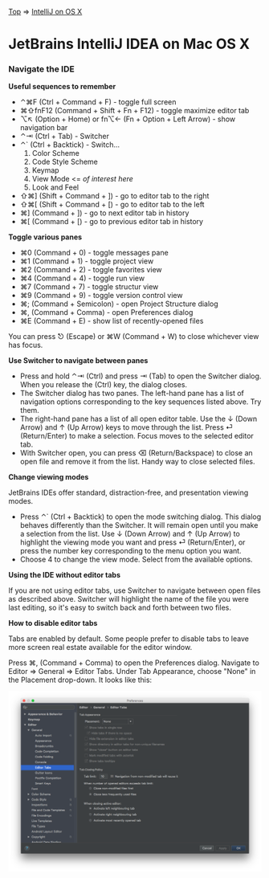 
[Top](README.md) => [IntelliJ on OS X](ij-osx.md)

# JetBrains IntelliJ IDEA on Mac OS X

### Navigate the IDE

**Useful sequences to remember**

- ⌃⌘F (Ctrl + Command + F) - toggle full screen
- ⌘⇧fnF12 (Command + Shift + Fn + F12) - toggle maximize editor tab
- ⌥↖︎ (Option + Home) or fn⌥← (Fn + Option + Left Arrow) - show navigation bar
- ⌃⇥ (Ctrl + Tab) - Switcher
- ⌃` (Ctrl + Backtick) - Switch...
  1. Color Scheme
  2. Code Style Scheme
  3. Keymap
  4. View Mode <= _of interest here_
  5. Look and Feel
- ⇧⌘] (Shift + Command + ]) - go to editor tab to the right
- ⇧⌘[ (Shift + Command + [) - go to editor tab to the left
- ⌘] (Command + ]) - go to next editor tab in history
- ⌘[ (Command + [) - go to previous editor tab in history


**Toggle various panes**

- ⌘0 (Command + 0) - toggle messages pane
- ⌘1 (Command + 1) - toggle project view
- ⌘2 (Command + 2) - toggle favorites view
- ⌘4 (Command + 4) - toggle run view
- ⌘7 (Command + 7) - toggle structur view
- ⌘9 (Command + 9) - toggle version control view
- ⌘; (Command + Semicolon) - open Project Structure dialog
- ⌘, (Command + Comma) - open Preferences dialog
- ⌘E (Command + E) - show list of recently-opened files

You can press ⎋ (Escape) or ⌘W (Command + W) to close whichever view has focus.

**Use Switcher to navigate between panes**

- Press and hold ⌃⇥ (Ctrl) and press ⇥ (Tab) to open the Switcher dialog. When you release the (Ctrl) key, the dialog closes.
- The Switcher dialog has two panes. The left-hand pane has a list of navigation options corresponding to the key sequences listed above. Try them.
- The right-hand pane has a list of all open editor table. Use the ↓ (Down Arrow) and ↑ (Up Arrow) keys to move through the list. Press ⏎ (Return/Enter) to make a selection. Focus moves to the selected editor tab.
- With Switcher open, you can press ⌫ (Return/Backspace) to close an open file and remove it from the list. Handy way to close selected files.

**Change viewing modes**

JetBrains IDEs offer standard, distraction-free, and presentation viewing modes.

- Press ⌃` (Ctrl + Backtick) to open the mode switching dialog. This dialog behaves differently than the Switcher. It will remain open until you make a selection from the list. Use ↓ (Down Arrow) and ↑ (Up Arrow) to highlight the viewing mode you want and press ⏎ (Return/Enter), or press the number key corresponding to the menu option you want.
- Choose 4 to change the view mode. Select from the available options.

**Using the IDE without editor tabs**

If you are not using editor tabs, use Switcher to navigate between open files as described above. Switcher will highlight the name of the file you were last editing, so it's easy to switch back and forth between two files.

**How to disable editor tabs**

Tabs are enabled by default. Some people prefer to disable tabs to leave more screen real estate available for the editor window.

Press ⌘, (Command + Comma) to open the Preferences dialog. Navigate to Editor => General => Editor Tabs. Under Tab Appearance, choose "None" in the Placement drop-down. It looks like this:

![Disable editor tabs](images/ij-disable-editor-tabs.png)





